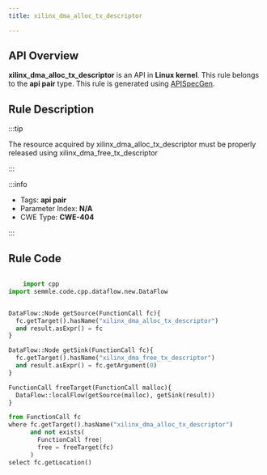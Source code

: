 ```yaml
---
title: xilinx_dma_alloc_tx_descriptor

---
```



## API Overview
**xilinx_dma_alloc_tx_descriptor** is an API in **Linux kernel**. This rule belongs to the **api pair** type. This rule is generated using [APISpecGen](../../tools/APISpecGen).
## Rule Description

:::tip

The resource acquired by xilinx_dma_alloc_tx_descriptor must be properly released using xilinx_dma_free_tx_descriptor

:::

:::info

- Tags: **api pair**
- Parameter Index: **N/A**
- CWE Type: **CWE-404**

:::

## Rule Code
```python

    import cpp
import semmle.code.cpp.dataflow.new.DataFlow


DataFlow::Node getSource(FunctionCall fc){
  fc.getTarget().hasName("xilinx_dma_alloc_tx_descriptor")
  and result.asExpr() = fc
}

DataFlow::Node getSink(FunctionCall fc){
  fc.getTarget().hasName("xilinx_dma_free_tx_descriptor")
  and result.asExpr() = fc.getArgument(0)
}

FunctionCall freeTarget(FunctionCall malloc){
  DataFlow::localFlow(getSource(malloc), getSink(result))
}

from FunctionCall fc
where fc.getTarget().hasName("xilinx_dma_alloc_tx_descriptor")
      and not exists(
        FunctionCall free| 
        free = freeTarget(fc)
      )
select fc.getLocation()

    
```